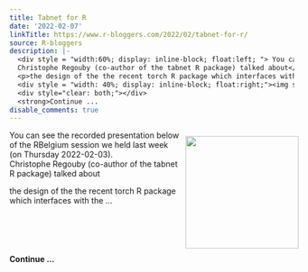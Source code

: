 ```yaml
---
title: Tabnet for R
date: '2022-02-07'
linkTitle: https://www.r-bloggers.com/2022/02/tabnet-for-r/
source: R-bloggers
description: |-
  <div style = "width:60%; display: inline-block; float:left; "> You can see the recorded presentation below of the RBelgium session we held last week (on Thursday 2022-02-03).<br />
  Christophe Regouby (co-author of the tabnet R package) talked about</p>
  <p>the design of the the recent torch R package which interfaces with the ...</p></div>
  <div style = "width: 40%; display: inline-block; float:right;"><img src=' https://www.rbelgium.be/2022/02/07/tabnet-for-r/screenshot-torch-cheatsheet.png' width = "200" style = "padding: 10px;" /></div>
  <div style="clear: both;"></div>
  <strong>Continue ...
disable_comments: true
---
```

<div style = "width:60%; display: inline-block; float:left; "> You can see the recorded presentation below of the RBelgium session we held last week (on Thursday 2022-02-03).<br />
Christophe Regouby (co-author of the tabnet R package) talked about</p>
<p>the design of the the recent torch R package which interfaces with the ...</p></div>
<div style = "width: 40%; display: inline-block; float:right;"><img src=' https://www.rbelgium.be/2022/02/07/tabnet-for-r/screenshot-torch-cheatsheet.png' width = "200" style = "padding: 10px;" /></div>
<div style="clear: both;"></div>
<strong>Continue ...